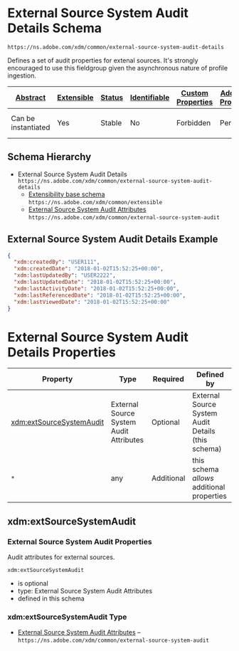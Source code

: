 
# External Source System Audit Details Schema

```
https://ns.adobe.com/xdm/common/external-source-system-audit-details
```

Defines a set of audit properties for extenal sources. It's strongly encouraged to use this fieldgroup given the asynchronous nature of profile ingestion.

| [Abstract](../../../abstract.md) | [Extensible](../../../extensions.md) | [Status](../../../status.md) | [Identifiable](../../../id.md) | [Custom Properties](../../../extensions.md) | [Additional Properties](../../../extensions.md) | Defined In |
|----------------------------------|--------------------------------------|------------------------------|--------------------------------|---------------------------------------------|-------------------------------------------------|------------|
| Can be instantiated | Yes | Stable | No | Forbidden | Permitted | [fieldgroups/shared/external-source-system-audit-details.schema.json](fieldgroups/shared/external-source-system-audit-details.schema.json) |
## Schema Hierarchy

* External Source System Audit Details `https://ns.adobe.com/xdm/common/external-source-system-audit-details`
  * [Extensibility base schema](../../datatypes/extensible.schema.md) `https://ns.adobe.com/xdm/common/extensible`
  * [External Source System Audit Attributes](../../datatypes/auditing/external-source-system-audit.schema.md) `https://ns.adobe.com/xdm/common/external-source-system-audit`


## External Source System Audit Details Example
```json
{
  "xdm:createdBy": "USER111",
  "xdm:createdDate": "2018-01-02T15:52:25+00:00",
  "xdm:lastUpdatedBy": "USER2222",
  "xdm:lastUpdatedDate": "2018-01-02T15:52:25+00:00",
  "xdm:lastActivityDate": "2018-01-02T15:52:25+00:00",
  "xdm:lastReferencedDate": "2018-01-02T15:52:25+00:00",
  "xdm:lastViewedDate": "2018-01-02T15:52:25+00:00"
}
```

# External Source System Audit Details Properties

| Property | Type | Required | Defined by |
|----------|------|----------|------------|
| [xdm:extSourceSystemAudit](#xdmextsourcesystemaudit) | External Source System Audit Attributes | Optional | External Source System Audit Details (this schema) |
| `*` | any | Additional | this schema *allows* additional properties |

## xdm:extSourceSystemAudit
### External Source System Audit Properties

Audit attributes for external sources.

`xdm:extSourceSystemAudit`
* is optional
* type: External Source System Audit Attributes
* defined in this schema

### xdm:extSourceSystemAudit Type


* [External Source System Audit Attributes](../../datatypes/auditing/external-source-system-audit.schema.md) – `https://ns.adobe.com/xdm/common/external-source-system-audit`




